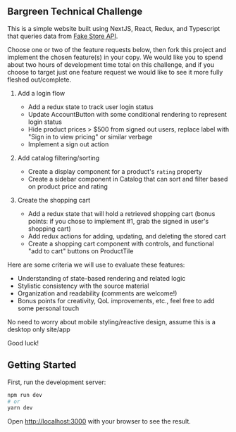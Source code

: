 ## Bargreen Technical Challenge

This is a simple website built using NextJS, React, Redux, and Typescript that queries data from [Fake Store API](https://fakestoreapi.com/). 

Choose one or two of the feature requests below, then fork this project and implement the chosen feature(s) in your copy. 
We would like you to spend about two hours of development time total on this challenge, and if you choose to target just one feature request we would like to see it more fully fleshed out/complete. 

1. Add a login flow
    - Add a redux state to track user login status
    - Update AccountButton with some conditional rendering to represent login status
    - Hide product prices > $500 from signed out users, replace label with "Sign in to view pricing" or similar verbage
    - Implement a sign out action
    
2. Add catalog filtering/sorting
    - Create a display component for a product's `rating` property
    - Create a sidebar component in Catalog that can sort and filter based on product price and rating

3. Create the shopping cart
    - Add a redux state that will hold a retrieved shopping cart (bonus points: if you chose to implement #1, grab the signed in user's shopping cart)
    - Add redux actions for adding, updating, and deleting the stored cart
    - Create a shopping cart component with controls, and functional "add to cart" buttons on ProductTile

Here are some criteria we will use to evaluate these features:
- Understanding of state-based rendering and related logic
- Stylistic consistency with the source material
- Organization and readability (comments are welcome!)
- Bonus points for creativity, QoL improvements, etc., feel free to add some personal touch

No need to worry about mobile styling/reactive design, assume this is a desktop only site/app

Good luck!

## Getting Started

First, run the development server:

```bash
npm run dev
# or
yarn dev
```

Open [http://localhost:3000](http://localhost:3000) with your browser to see the result.
